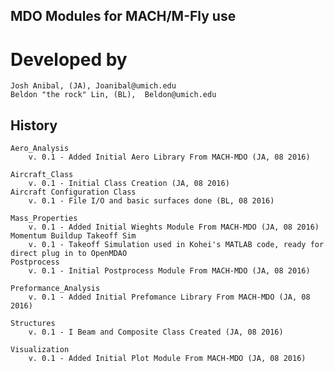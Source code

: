 ## MDO Modules for MACH/M-Fly use 

# Developed by 
	Josh Anibal, (JA), Joanibal@umich.edu
	Beldon "the rock" Lin, (BL),  Beldon@umich.edu

History
-------
	Aero_Analysis
		v. 0.1 - Added Initial Aero Library From MACH-MDO (JA, 08 2016)

	Aircraft_Class
		v. 0.1 - Initial Class Creation (JA, 08 2016)
	Aircraft Configuration Class
		v. 0.1 - File I/O and basic surfaces done (BL, 08 2016)

	Mass_Properties
		v. 0.1 - Added Initial Wieghts Module From MACH-MDO (JA, 08 2016)
	Momentum Buildup Takeoff Sim
		v. 0.1 - Takeoff Simulation used in Kohei's MATLAB code, ready for direct plug in to OpenMDAO
	Postprocess
		v. 0.1 - Initial Postprocess Module From MACH-MDO (JA, 08 2016)

	Preformance_Analysis
		v. 0.1 - Added Initial Prefomance Library From MACH-MDO (JA, 08 2016)

	Structures
		v. 0.1 - I Beam and Composite Class Created (JA, 08 2016)

	Visualization
		v. 0.1 - Added Initial Plot Module From MACH-MDO (JA, 08 2016)

	
